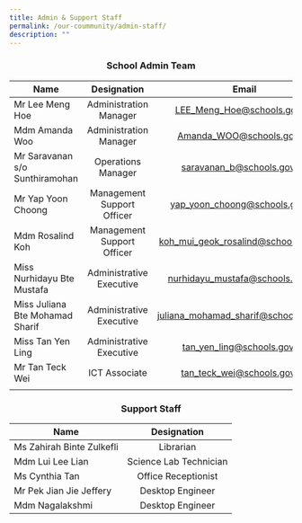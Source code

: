 ```yaml
---
title: Admin & Support Staff
permalink: /our-coummunity/admin-staff/
description: ""
---
```

### **<center>School Admin Team</center>**

| Name | Designation | Email |
| ----------------- | :------------------: | :-----------------: |
| Mr Lee Meng Hoe | Administration Manager | [LEE_Meng_Hoe@schools.gov.sg](mailto:LEE_Meng_Hoe@schools.gov.sg) |
| Mdm Amanda Woo | Administration Manager | [Amanda_WOO@schools.gov.sg](mailto:Amanda_WOO@schools.gov.sg) |
| Mr Saravanan s/o Sunthiramohan | Operations Manager | [saravanan_b@schools.gov.sg](mailto:saravanan_b@schools.gov.sg) |
| Mr Yap Yoon Choong | Management Support Officer | [yap_yoon_choong@schools.gov.sg](mailto:yap_yoon_choong@schools.gov.sg) |
| Mdm Rosalind Koh | Management Support Officer | [koh_mui_geok_rosalind@schools.gov.sg](mailto:koh_mui_geok_rosalind@schools.gov.sg) |
| Miss Nurhidayu Bte Mustafa | Administrative Executive | [nurhidayu_mustafa@schools.gov.sg](mailto:nurhidayu_mustafa@schools.gov.sg) |
| Miss Juliana Bte Mohamad Sharif | Administrative Executive | [juliana_mohamad_sharif@schools.gov.sg](mailto:juliana_mohamad_sharif@schools.gov.sg) |
| Miss Tan Yen Ling | Administrative Executive | [tan_yen_ling@schools.gov.sg](mailto:tan_yen_ling@schools.gov.sg) |
| Mr Tan Teck Wei | ICT Associate | [tan_teck_wei@schools.gov.sg](mailto:tan_teck_wei@schools.gov.sg) |
| | |

### **<center>Support Staff</center>**

| Name | Designation |
| ----------------- | :------------------: |
| Ms Zahirah Binte Zulkefli | Librarian |
| Mdm Lui Lee Lian | Science Lab Technician |
| Ms Cynthia Tan | Office Receptionist |
| Mr Pek Jian Jie Jeffery | Desktop Engineer |
| Mdm Nagalakshmi | Desktop Engineer |

